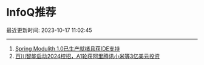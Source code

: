 # InfoQ推荐

最近更新时间: 2023-10-17 11:02:45

--- 
1. [Spring Modulith 1.0已生产就绪且获IDE支持](https://www.infoq.cn/article/ae3VpuezDx73cRHwHswd) 
2. [百川智能启动2024校招，A1轮获阿里腾讯小米等3亿美元投资](https://www.infoq.cn/article/uxPrRHWE4XEz4d7XZiL3) 
